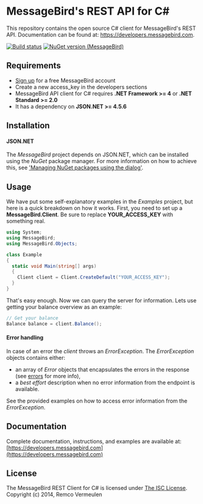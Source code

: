 MessageBird's REST API for C#
===============================
This repository contains the open source C# client for MessageBird's REST API. Documentation can be found at: https://developers.messagebird.com.

[![Build status](https://api.travis-ci.org/messagebird/csharp-rest-api.svg?branch=master)](https://travis-ci.org/messagebird/csharp-rest-api)
[![NuGet version (MessageBird)](https://img.shields.io/nuget/v/MessageBird.svg?style=flat-square)](https://www.nuget.org/packages/MessageBird/)

Requirements
-----

- [Sign up](https://www.messagebird.com/en/signup) for a free MessageBird account
- Create a new access_key in the developers sections
- MessageBird API client for C# requires **.NET Framework >= 4** or **.NET Standard >= 2.0**
- It has a dependency on **JSON.NET >= 4.5.6**

Installation
-----

#### JSON.NET

The *MessageBird* project depends on JSON.NET, which can be installed using the *NuGet* package manager.
For more information on how to achieve this, see ['Managing NuGet packages using the dialog'](http://docs.nuget.org/docs/start-here/managing-nuget-packages-using-the-dialog).

Usage
-----

We have put some self-explanatory examples in the *Examples* project, but here is a quick breakdown on how it works. First, you need to set up a **MessageBird.Client**. Be sure to replace **YOUR_ACCESS_KEY** with something real.

```csharp
using System;
using MessageBird;
using MessageBird.Objects;

class Example
{
  static void Main(string[] args)
  {
    Client client = Client.CreateDefault("YOUR_ACCESS_KEY");
  }
}
```

That's easy enough. Now we can query the server for information. Lets use getting your balance overview as an example:

```csharp
// Get your balance
Balance balance = client.Balance();
```

#### Error handling
In case of an error the *client* throws an *ErrorException*.
The *ErrorException* objects contains either:
- an array of *Error* objects that encapsulates the errors in the response (see [errors](https://developers.messagebird.com/docs/errors) for more info),
- a *best effort* description when no error information from the endpoint is available.

See the provided examples on how to access error information from the *ErrorException*.

Documentation
----
Complete documentation, instructions, and examples are available at:
[https://developers.messagebird.com](https://developers.messagebird.com)


License
----
The MessageBird REST Client for C# is licensed under [The ISC License](http://choosealicense.com/licenses/isc/). Copyright (c) 2014, Remco Vermeulen
